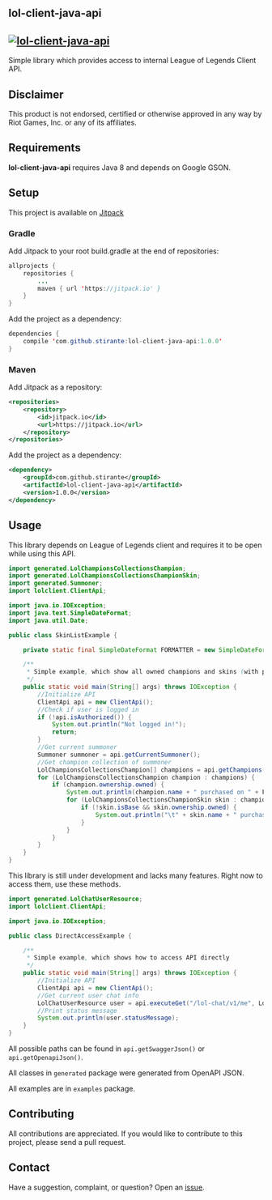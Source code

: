 lol-client-java-api
----------
[![lol-client-java-api](https://jitpack.io/v/stirante/lol-client-java-api.svg)](https://jitpack.io/#stirante/lol-client-java-api)
----------

Simple library which provides access to internal League of Legends Client API.

## Disclaimer
This product is not endorsed, certified or otherwise approved in any way by Riot Games, Inc. or any of its affiliates.

## Requirements

**lol-client-java-api** requires Java 8 and depends on Google GSON.

## Setup

This project is available on [Jitpack](https://jitpack.io/#stirante/lol-client-java-api/1.0.0)

### Gradle

Add Jitpack to your root build.gradle at the end of repositories:

```java
allprojects {
	repositories {
		...
		maven { url 'https://jitpack.io' }
	}
}
```

Add the project as a dependency:

```java
dependencies {
	compile 'com.github.stirante:lol-client-java-api:1.0.0'
}
```

### Maven

Add Jitpack as a repository:

```xml
<repositories>
	<repository>
	    <id>jitpack.io</id>
	    <url>https://jitpack.io</url>
	</repository>
</repositories>
```

Add the project as a dependency:

```xml
<dependency>
    <groupId>com.github.stirante</groupId>
    <artifactId>lol-client-java-api</artifactId>
    <version>1.0.0</version>
</dependency>
```

## Usage

This library depends on League of Legends client and requires it to be open while using this API.

```java
import generated.LolChampionsCollectionsChampion;
import generated.LolChampionsCollectionsChampionSkin;
import generated.Summoner;
import lolclient.ClientApi;

import java.io.IOException;
import java.text.SimpleDateFormat;
import java.util.Date;

public class SkinListExample {

    private static final SimpleDateFormat FORMATTER = new SimpleDateFormat("dd-MM-yyyy");

    /**
     * Simple example, which show all owned champions and skins (with purchase date)
     */
    public static void main(String[] args) throws IOException {
        //Initialize API
        ClientApi api = new ClientApi();
        //Check if user is logged in
        if (!api.isAuthorized()) {
            System.out.println("Not logged in!");
            return;
        }
        //Get current summoner
        Summoner summoner = api.getCurrentSummoner();
        //Get champion collection of summoner
        LolChampionsCollectionsChampion[] champions = api.getChampions(summoner.summonerId);
        for (LolChampionsCollectionsChampion champion : champions) {
            if (champion.ownership.owned) {
                System.out.println(champion.name + " purchased on " + FORMATTER.format(new Date(champion.ownership.rental.purchaseDate)));
                for (LolChampionsCollectionsChampionSkin skin : champion.skins) {
                    if (!skin.isBase && skin.ownership.owned) {
                        System.out.println("\t" + skin.name + " purchased on " + FORMATTER.format(new Date(skin.ownership.rental.purchaseDate)));
                    }
                }
            }
        }
    }
}
```

This library is still under development and lacks many features. Right now to access them, use these methods.

```java
import generated.LolChatUserResource;
import lolclient.ClientApi;

import java.io.IOException;

public class DirectAccessExample {

    /**
     * Simple example, which shows how to access API directly
     */
    public static void main(String[] args) throws IOException {
        //Initialize API
        ClientApi api = new ClientApi();
        //Get current user chat info
        LolChatUserResource user = api.executeGet("/lol-chat/v1/me", LolChatUserResource.class);
        //Print status message
        System.out.println(user.statusMessage);
    }
}

```

All possible paths can be found in ```api.getSwaggerJson()``` or ```api.getOpenapiJson()```.

All classes in ```generated``` package were generated from OpenAPI JSON.

All examples are in ```examples``` package.

## Contributing
All contributions are appreciated.
If you would like to contribute to this project, please send a pull request.

## Contact
Have a suggestion, complaint, or question? Open an [issue](https://github.com/stirante/lol-client-java-api/issues).